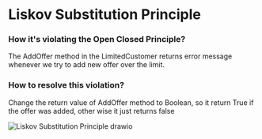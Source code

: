 # Liskov Substitution Principle
### How it's violating the Open Closed Principle?
The AddOffer method in the LimitedCustomer returns error message whenever we try to add new offer over the limit.


### How to resolve this violation?
Change the return value of AddOffer method to Boolean, so it return True if the offer was added, other wise it just returns false

![Liskov Substitution Principle drawio](https://user-images.githubusercontent.com/58006991/196551980-6379145d-ddc1-4ee2-9df8-31da28a4144d.png)
